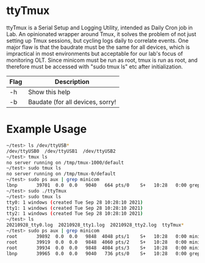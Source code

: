 # ttyTmux

ttyTmux is a Serial Setup and Logging Utility, intended as Daily Cron job in Lab. An opinionated wrapper around Tmux, it solves the problem of not just setting up Tmux sessions, but cycling logs daily to correlate events. One major flaw is that the baudrate must be the same for all devices, which is impractical in most environments but acceptable for our lab's focus of monitoring OLT. Since minicom must be run as root, tmux is run as root, and therefore must be accessed with "sudo tmux ls" etc after initialization.

| Flag | Description |
| ------ | ------ |
| -h | Show this help |
| -b | Baudate (for all devices, sorry! |

# Example Usage
```sh
~/test> ls /dev/ttyUSB*
/dev/ttyUSB0  /dev/ttyUSB1  /dev/ttyUSB2
~/test> tmux ls
no server running on /tmp/tmux-1000/default
~/test> sudo tmux ls
no server running on /tmp/tmux-0/default
~/test> sudo ps aux | grep minicom
lbnp       39701  0.0  0.0   9040   664 pts/0    S+   10:28   0:00 grep --color=auto minicom
~/test> sudo ./ttyTmux
~/test> sudo tmux ls
tty0: 1 windows (created Tue Sep 28 10:28:10 2021)
tty1: 1 windows (created Tue Sep 28 10:28:10 2021)
tty2: 1 windows (created Tue Sep 28 10:28:10 2021)
~/test> ls
20210928_tty0.log  20210928_tty1.log  20210928_tty2.log  ttyTmux*
~/test> sudo ps aux | grep minicom
root       39892  0.0  0.0   9848  4048 pts/1    S+   10:28   0:00 minicom -D /dev/ttyUSB0 -b 115200 -C 20210928_tty0.log
root       39919  0.0  0.0   9848  4060 pts/2    S+   10:28   0:00 minicom -D /dev/ttyUSB1 -b 115200 -C 20210928_tty1.log
root       39934  0.0  0.0   9848  4084 pts/3    S+   10:28   0:00 minicom -D /dev/ttyUSB2 -b 115200 -C 20210928_tty2.log
lbnp       39965  0.0  0.0   9040   736 pts/0    S+   10:28   0:00 grep --color=auto minicom
```
